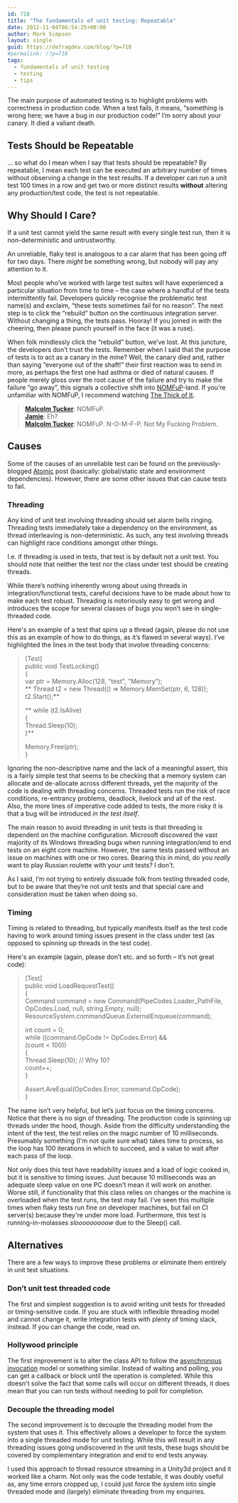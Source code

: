 ```yaml
---
id: 718
title: "The fundamentals of unit testing: Repeatable"
date: 2012-11-04T06:54:25+00:00
author: Mark Simpson
layout: single
guid: https://defragdev.com/blog/?p=718
#permalink: /?p=718
tags:
  - fundamentals of unit testing
  - testing
  - tips
---
```

The main purpose of automated testing is to highlight problems with correctness in production code. When a test fails, it means, “something is wrong here; we have a bug in our production code!” I’m sorry about your canary. It died a valiant death.

## Tests Should be Repeatable

... so what do I mean when I say that tests should be repeatable? By repeatable, I mean each test can be executed an arbitrary number of times without observing a change in the test results. If a developer can run a unit test 100 times in a row and get two or more distinct results **without** altering any production/test code, the test is not repeatable. 

## Why Should I Care?

If a unit test cannot yield the same result with every single test run, then it is non-deterministic and untrustworthy. 

An unreliable, flaky test is analogous to a car alarm that has been going off for two days. There _might_ be something wrong, but nobody will pay any attention to it. 

Most people who’ve worked with large test suites will have experienced a particular situation from time to time – the case where a handful of the tests intermittently fail. Developers quickly recognise the problematic test name(s) and exclaim, “these tests sometimes fail for no reason”. The next step is to click the “rebuild” button on the continuous integration server. Without changing a thing, the tests pass. Hooray! If you joined in with the cheering, then please punch yourself in the face (it was a ruse).

<!--more-->

When folk mindlessly click the “rebuild” button, we’ve lost. At this juncture, the developers don’t trust the tests. Remember when I said that the purpose of tests is to act as a canary in the mine? Well, the canary died and, rather than saying “everyone out of the shaft!” their first reaction was to send in more, as perhaps the first one had asthma or died of natural causes. If people merely gloss over the root cause of the failure and try to make the failure “go away”, this signals a collective shift into [NOMFuP](http://www.urbandictionary.com/define.php?term=NOMFup)-land. If you’re unfamiliar with NOMFuP, I recommend watching [The Thick of It](http://uk.imdb.com/title/tt0459159/).

> **[Malcolm Tucker](http://uk.imdb.com/name/nm0134922/)**: NOMFuP.  
> **[Jamie](http://uk.imdb.com/name/nm0383467/)**: Eh?  
> **[Malcolm Tucker](http://uk.imdb.com/name/nm0134922/)**: NOMFuP. N-O-M-F-P. Not My Fucking Problem. 

## Causes

Some of the causes of an unreliable test can be found on the previously-blogged [Atomic](?p=714) post (basically: global/static state and environment dependencies). However, there are some other issues that can cause tests to fail.

### Threading

Any kind of unit test involving threading should set alarm bells ringing. Threading tests immediately take a dependency on the environment, as thread interleaving is non-deterministic. As such, any test involving threads can highlight race conditions amongst other things. 

I.e. if threading is used in tests, that test is by default not a unit test. You should note that neither the test nor the class under test should be creating threads.

While there’s nothing inherently wrong about using threads in integration/functional tests, careful decisions have to be made about how to make each test robust. Threading is notoriously easy to get wrong and introduces the scope for several classes of bugs you won’t see in single-threaded code.

Here's an example of a test that spins up a thread (again, please do not use this as an example of how to do things, as it’s flawed in several ways). I’ve highlighted the lines in the test body that involve threading concerns:

> [Test]  
> public void TestLocking()  
> {  
>  var ptr = Memory.Alloc(128, "test", "Memory");  
> ** Thread t2 = new Thread(() => Memory.MemSet(ptr, 6, 128));  
>  t2.Start();**
> 
> ** while (t2.IsAlive)  
>  {  
>  Thread.Sleep(10);  
>  }**
> 
>  Memory.Free(ptr);  
> }

Ignoring the non-descriptive name and the lack of a meaningful assert, this is a fairly simple test that seems to be checking that a memory system can allocate and de-allocate across different threads, yet the majority of the code is dealing with threading concerns. Threaded tests run the risk of race conditions, re-entrancy problems, deadlock, livelock and all of the rest. Also, the more lines of imperative code added to tests, the more risky it is that a bug will be introduced _in the test itself_. 

The main reason to avoid threading in unit tests is that threading is dependent on the machine configuration. Microsoft discovered the vast majority of its Windows threading bugs when running integration/end to end tests on an eight core machine. However, the same tests passed without an issue on machines with one or two cores. Bearing this in mind, do you _really_ want to play Russian roulette with your unit tests? I don't. 

As I said, I’m not trying to entirely dissuade folk from testing threaded code, but to be aware that they’re not unit tests and that special care and consideration must be taken when doing so. 

### Timing

Timing is related to threading, but typically manifests itself as the test code having to work around timing issues present in the class under test (as opposed to spinning up threads in the test code). 

Here's an example (again, please don’t etc. and so forth – it’s not great code): 

> [Test]  
> public void LoadRequestTest()  
> {  
>  Command command = new Command(PipeCodes.Loader_PathFile, OpCodes.Load, null, string.Empty, null);  
>  ResourceSystem.commandQueue.ExternalEnqueue(command);
> 
>  int count = 0;  
>  while ((command.OpCode != OpCodes.Error) &&  
>  (count < 100))  
>  {  
>  Thread.Sleep(10); // Why 10?  
>  count++;  
>  }
> 
>  Assert.AreEqual(OpCodes.Error, command.OpCode);  
> }

The name isn’t very helpful, but let’s just focus on the timing concerns. Notice that there is no sign of threading. The production code is spinning up threads under the hood, though. Aside from the difficulty understanding the intent of the test, the test relies on the magic number of 10 milliseconds. Presumably something (I'm not quite sure what) takes time to process, so the loop has 100 iterations in which to succeed, and a value to wait after each pass of the loop. 

Not only does this test have readability issues and a load of logic cooked in, but it is sensitive to timing issues. Just because 10 milliseconds was an adequate sleep value on one PC doesn't mean it will work on another. Worse still, if functionality that this class relies on changes or the machine is overloaded when the test runs, the test may fail. I've seen this multiple times when flaky tests run fine on developer machines, but fail on CI server(s) because they're under more load. Furthermore, this test is running-in-molasses _slooooooooow_ due to the Sleep() call.

## Alternatives

There are a few ways to improve these problems or eliminate them entirely in unit test situations. 

### Don’t unit test threaded code

The first and simplest suggestion is to avoid writing unit tests for threaded or timing-sensitive code. If you are stuck with inflexible threading model and cannot change it, write integration tests with plenty of timing slack, instead. If you can change the code, read on. 

### Hollywood principle

The first improvement is to alter the class API to follow the [asynchronous invocation](http://shiman.wordpress.com/2008/09/11/c-net-delegates-asynchronous-invocation-endinvoke-method/) model or something similar. Instead of waiting and polling, you can get a callback or block until the operation is completed. While this doesn't solve the fact that some calls will occur on different threads, it does mean that you can run tests without needing to poll for completion. 

### Decouple the threading model

The second improvement is to decouple the threading model from the system that uses it. This effectively allows a developer to force the system into a single threaded mode for unit testing. While this will result in any threading issues going undiscovered in the unit tests, these bugs should be covered by complementary integration and end to end tests anyway. 

I used this approach to thread resource streaming in a Unity3d project and it worked like a charm. Not only was the code testable, it was doubly useful as, any time errors cropped up, I could just force the system into single threaded mode and (largely) eliminate threading from my enquiries.